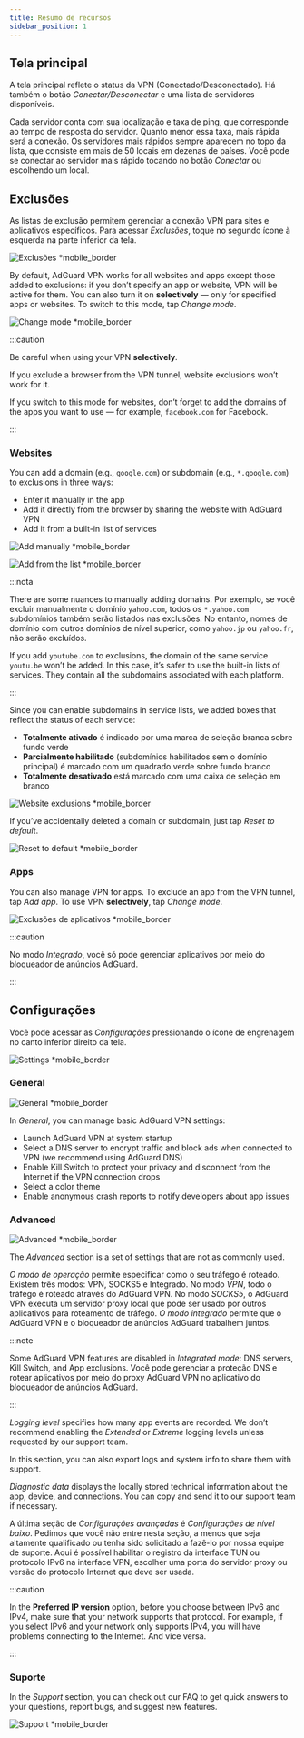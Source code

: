 ```yaml
---
title: Resumo de recursos
sidebar_position: 1
---
```


## Tela principal

A tela principal reflete o status da VPN (Conectado/Desconectado). Há também o botão *Conectar/Desconectar* e uma lista de servidores disponíveis.

Cada servidor conta com sua localização e taxa de ping, que corresponde ao tempo de resposta do servidor. Quanto menor essa taxa, mais rápida será a conexão. Os servidores mais rápidos sempre aparecem no topo da lista, que consiste em mais de 50 locais em dezenas de países. Você pode se conectar ao servidor mais rápido tocando no botão *Conectar* ou escolhendo um local.

## Exclusões

As listas de exclusão permitem gerenciar a conexão VPN para sites e aplicativos específicos. Para acessar *Exclusões*, toque no segundo ícone à esquerda na parte inferior da tela.

![Exclusões *mobile_border](https://cdn.adguard-vpn.com/content/kb/vpn/android/exclusions.jpg)

By default, AdGuard VPN works for all websites and apps except those added to exclusions: if you don’t specify an app or website, VPN will be active for them. You can also turn it on **selectively** — only for specified apps or websites. To switch to this mode, tap *Change mode*.

![Change mode *mobile_border](https://cdn.adguard-vpn.com/content/kb/vpn/android/change_mode.jpg)

:::caution

Be careful when using your VPN **selectively**.

If you exclude a browser from the VPN tunnel, website exclusions won’t work for it.

If you switch to this mode for websites, don’t forget to add the domains of the apps you want to use — for example, `facebook.com` for Facebook.

:::

### Websites

You can add a domain (e.g., `google.com`) or subdomain (e.g., `*.google.com`) to exclusions in three ways:

- Enter it manually in the app
- Add it directly from the browser by sharing the website with AdGuard VPN
- Add it from a built-in list of services

![Add manually *mobile_border](https://cdn.adguard-vpn.com/content/kb/vpn/android/manually.jpg)

![Add from the list *mobile_border](https://cdn.adguard-vpn.com/content/kb/vpn/android/from_list.jpg)

:::nota

There are some nuances to manually adding domains. Por exemplo, se você excluir manualmente o domínio `yahoo.com`, todos os `*.yahoo.com` subdomínios também serão listados nas exclusões. No entanto, nomes de domínio com outros domínios de nível superior, como `yahoo.jp` ou `yahoo.fr`, não serão excluídos.

If you add `youtube.com` to exclusions, the domain of the same service `youtu.be` won’t be added. In this case, it’s safer to use the built-in lists of services. They contain all the subdomains associated with each platform.

:::

Since you can enable subdomains in service lists, we added boxes that reflect the status of each service:

- **Totalmente ativado** é indicado por uma marca de seleção branca sobre fundo verde
- **Parcialmente habilitado** (subdomínios habilitados sem o domínio principal) é marcado com um quadrado verde sobre fundo branco
- **Totalmente desativado** está marcado com uma caixa de seleção em branco

![Website exclusions *mobile_border](https://cdn.adguard-vpn.com/content/kb/vpn/android/websites.png)

If you’ve accidentally deleted a domain or subdomain, just tap *Reset to default*.

![Reset to default *mobile_border](https://cdn.adguard-vpn.com/content/kb/vpn/android/reset.jpg)

### Apps

You can also manage VPN for apps. To exclude an app from the VPN tunnel, tap *Add app*. To use VPN **selectively**, tap *Change mode*.

![Exclusões de aplicativos *mobile_border](https://cdn.adguard-vpn.com/content/kb/vpn/android/apps.jpg)

:::caution

No modo *Integrado*, você só pode gerenciar aplicativos por meio do bloqueador de anúncios AdGuard.

:::

## Configurações

Você pode acessar as *Configurações* pressionando o ícone de engrenagem no canto inferior direito da tela.

![Settings *mobile_border](https://cdn.adguard-vpn.com/content/kb/vpn/android/settings.jpg)

### General

![General *mobile_border](https://cdn.adguard-vpn.com/content/kb/vpn/android/general.jpg)

In *General*, you can manage basic AdGuard VPN settings:

- Launch AdGuard VPN at system startup
- Select a DNS server to encrypt traffic and block ads when connected to VPN (we recommend using AdGuard DNS)
- Enable Kill Switch to protect your privacy and disconnect from the Internet if the VPN connection drops
- Select a color theme
- Enable anonymous crash reports to notify developers about app issues

### Advanced

![Advanced *mobile_border](https://cdn.adguard-vpn.com/content/kb/vpn/android/advanced.png)

The *Advanced* section is a set of settings that are not as commonly used.

*O modo de operação* permite especificar como o seu tráfego é roteado. Existem três modos: VPN, SOCKS5 e Integrado. No modo *VPN*, todo o tráfego é roteado através do AdGuard VPN. No modo *SOCKS5*, o AdGuard VPN executa um servidor proxy local que pode ser usado por outros aplicativos para roteamento de tráfego. *O modo integrado* permite que o AdGuard VPN e o bloqueador de anúncios AdGuard trabalhem juntos.

:::note

Some AdGuard VPN features are disabled in *Integrated mode*: DNS servers, Kill Switch, and App exclusions. Você pode gerenciar a proteção DNS e rotear aplicativos por meio do proxy AdGuard VPN no aplicativo do bloqueador de anúncios AdGuard.

:::

*Logging level* specifies how many app events are recorded. We don’t recommend enabling the *Extended* or *Extreme* logging levels unless requested by our support team.

In this section, you can also export logs and system info to share them with support.

*Diagnostic data* displays the locally stored technical information about the app, device, and connections. You can copy and send it to our support team if necessary.

A última seção de *Configurações avançadas* é *Configurações de nível baixo*. Pedimos que você não entre nesta seção, a menos que seja altamente qualificado ou tenha sido solicitado a fazê-lo por nossa equipe de suporte. Aqui é possível habilitar o registro da interface TUN ou protocolo IPv6 na interface VPN, escolher uma porta do servidor proxy ou versão do protocolo Internet que deve ser usada.

:::caution

In the **Preferred IP version** option, before you choose between IPv6 and IPv4, make sure that your network supports that protocol. For example, if you select IPv6 and your network only supports IPv4, you will have problems connecting to the Internet. And vice versa.

:::

### Suporte

In the *Support* section, you can check out our FAQ to get quick answers to your questions, report bugs, and suggest new features.

![Support *mobile_border](https://cdn.adguard-vpn.com/content/kb/vpn/android/support.jpg)
